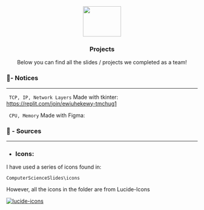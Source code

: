 
[🚧 Hmmmm.. Seeing this?
click top-right image icons to hide the code]: #

<div align="center">
  <picture align="center">
    <source media="(prefers-color-scheme: dark)" src="icons/folder-down (1).png">
    <source media="(prefers-color-scheme: light)" src="icons/folder-down.png">
    <img srcset="[doodle_128.png](https://raw.githubusercontent.com/tmchug/ComputerScienceSlides/main/icons/doodle_128.png)" width="100" height="80">
  </picture>
  
  <h3 align="center">Projects</h3>

  <p align="center">
    Below you can find all the slides / projects we completed as a team!
    <br />
  </p>
</div>

### 🧾- Notices

---

` TCP, IP, Network Layers` 
Made with tkinter:
https://replit.com/join/ewiuhekewy-tmchug1

` CPU, Memory`
Made with Figma:

### 📁 - Sources

---
- ### Icons:

I have used a series of icons found in:

`ComputerScienceSlides\icons`

However, all the icons in the folder are from Lucide-Icons

[![lucide-icons](https://img.shields.io/badge/-Lucide%20Icons%20-303236?logo=abletonlive&logoColor=white&logoWidth=20&style=flat-square)](https://lucide.dev/)

###



